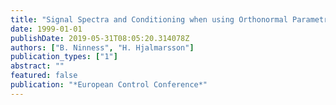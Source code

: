 ```yaml
---
title: "Signal Spectra and Conditioning when using Orthonormal Parametrisation"
date: 1999-01-01
publishDate: 2019-05-31T08:05:20.314078Z
authors: ["B. Ninness", "H. Hjalmarsson"]
publication_types: ["1"]
abstract: ""
featured: false
publication: "*European Control Conference*"
---
```



